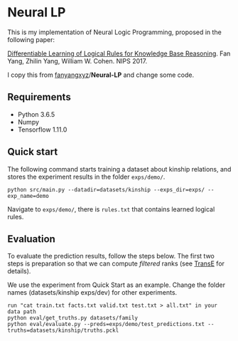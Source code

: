 # Neural LP

This is my implementation of Neural Logic Programming, proposed in the following paper:

[Differentiable Learning of Logical Rules for Knowledge Base Reasoning](https://arxiv.org/abs/1702.08367).
Fan Yang, Zhilin Yang, William W. Cohen.
NIPS 2017.

I copy this from [fanyangxyz](https://github.com/fanyangxyz)/**Neural-LP**  and change some code.

## Requirements

- Python 3.6.5
- Numpy 
- Tensorflow 1.11.0

## Quick start

The following command starts training a dataset about kinship relations, and stores the experiment results in the folder `exps/demo/`.

```
python src/main.py --datadir=datasets/kinship --exps_dir=exps/ --exp_name=demo
```

Navigate to `exps/demo/`, there is `rules.txt` that contains learned logical rules. 

## Evaluation

To evaluate the prediction results, follow the steps below. The first two steps is preparation so that we can compute _filtered_ ranks (see [TransE](https://papers.nips.cc/paper/5071-translating-embeddings-for-modeling-multi-relational-data.pdf) for details).

We use the experiment from Quick Start as an example. Change the folder names (datasets/kinship exps/dev) for other experiments.

```
run "cat train.txt facts.txt valid.txt test.txt > all.txt" in your data path
python eval/get_truths.py datasets/family
python eval/evaluate.py --preds=exps/demo/test_predictions.txt --truths=datasets/kinship/truths.pckl
```